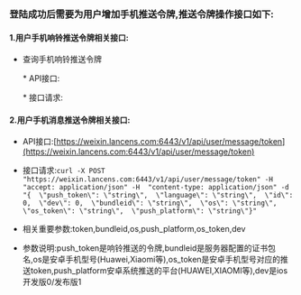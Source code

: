 ### 登陆成功后需要为用户增加手机推送令牌,推送令牌操作接口如下:

#### 1.用户手机**响铃推送**令牌相关接口:

* 查询手机响铃推送令牌

  \* API接口:

   \* 接口请求:

#### 2.用户手机**消息推送**令牌相关接口:

* API接口:[https://weixin.lancens.com:6443/v1/api/user/message/token](https://weixin.lancens.com:6443/v1/api/user/message/token)

* 接口请求:`curl -X POST "https://weixin.lancens.com:6443/v1/api/user/message/token" -H  "accept: application/json" -H  "content-type: application/json" -d "{  \"push_token\": \"string\",  \"language\": \"string\",  \"id\": 0,  \"dev\": 0,  \"bundleid\": \"string\",  \"os\": \"string\",  \"os_token\": \"string\",  \"push_platform\": \"string\"}"`

* 相关重要参数:token,bundleid,os,push\_platform,os\_token,dev

* 参数说明:push\_token是响铃推送的令牌,bundleid是服务器配置的证书包名,os是安卓手机型号\(Huawei,Xiaomi等\),os\_token是安卓手机型号对应的推送token,push\_platform安卓系统推送的平台\(HUAWEI,XIAOMI等\),dev是ios开发版0/发布版1



